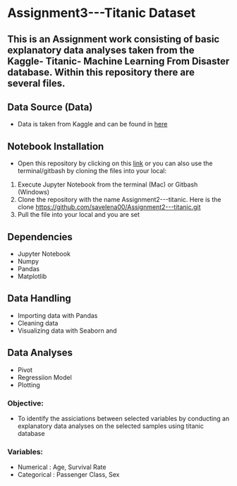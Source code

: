 # Assignment3---Titanic Dataset 

## This is an Assignment work consisting of basic explanatory data analyses taken from the Kaggle- Titanic- Machine Learning From Disaster database. Within this repository there are several files.

## Data Source (Data)
  * Data is taken from Kaggle and can be found in [here](https://www.kaggle.com/competitions/house-prices-advanced-regression-techniques/data)
 
## Notebook Installation
  * Open this repository by clicking on this [link](https://github.com/savelena00/Assignment2---titanic) or you can also use the terminal/gitbash by cloning the files into your local:
  
  1. Execute Jupyter Notebook from the terminal (Mac) or Gitbash (Windows)
  2. Clone the repository with the name Assignment2---titanic. Here is the clone https://github.com/savelena00/Assignment2---titanic.git
  3. Pull the file into your local and you are set

## Dependencies
  * Jupyter Notebook
  * Numpy
  * Pandas
  * Matplotlib
  
 ## Data Handling
 * Importing data with Pandas
 * Cleaning data
 * Visualizing data with Seaborn and 
 
 ## Data Analyses
 * Pivot 
 * Regressiion Model 
 * Plotting

### Objective:
  * To identify the assiciations between selected variables by conducting an explanatory data analyses on the selected samples using titanic database
    
### Variables:
  * Numerical : Age, Survival Rate
  * Categorical : Passenger Class, Sex 
    

